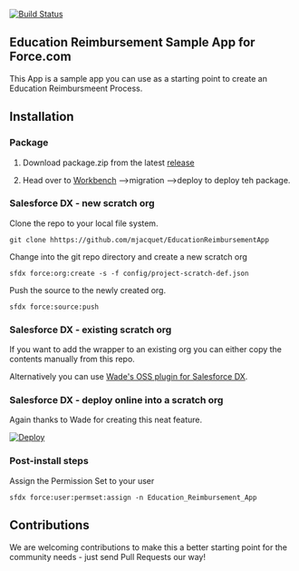 [![Build Status](https://travis-ci.org/mjacquet/EducationReimbursementApp.svg?branch=master)](https://travis-ci.org/mjacquet/EducationReimbursementApp)

## Education Reimbursement Sample App for Force.com

This App is a sample app you can use as a starting point to create an Education Reimbursmeent Process.

## Installation

### Package

1) Download package.zip from the latest [release](https://github.com/mjacquet/EducationReimbursementApp/releases/latest)

2) Head over to [Workbench](https://workbench.developerforce.com) -->migration -->deploy to deploy teh package.

### Salesforce DX - new scratch org

Clone the repo to your local file system.

```
git clone hhttps://github.com/mjacquet/EducationReimbursementApp
```

Change into the git repo directory and create a new scratch org

```
sfdx force:org:create -s -f config/project-scratch-def.json
```

Push the source to the newly created org.
```
sfdx force:source:push
```

### Salesforce DX - existing scratch org

If you want to add the wrapper to an existing org you can either copy the contents manually from this repo.

Alternatively you can use [Wade's OSS plugin for Salesforce DX](https://github.com/wadewegner/sfdx-oss-plugin).

### Salesforce DX - deploy online into a scratch org

Again thanks to Wade for creating this neat feature.

[![Deploy](https://deploy-to-sfdx.com/dist/assets/images/DeployToSFDX.svg)](https://deploy-to-sfdx.com/deploy?template=https://github.com/mjacquet/EducationReimbursementApp)

### Post-install steps

Assign the Permission Set to your user
```
sfdx force:user:permset:assign -n Education_Reimbursement_App
```

## Contributions
We are welcoming contributions to make this a better starting point for the community needs - just send Pull Requests our way!

